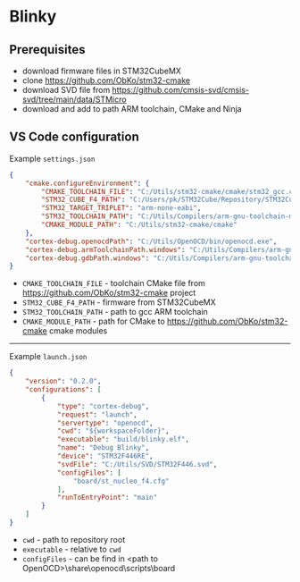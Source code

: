 # Blinky

## Prerequisites 

 - download firmware files in STM32CubeMX
 - clone https://github.com/ObKo/stm32-cmake
 - download SVD file from https://github.com/cmsis-svd/cmsis-svd/tree/main/data/STMicro
 - download and add to path ARM toolchain, CMake and Ninja

## VS Code configuration

Example `settings.json`

```json
{
    "cmake.configureEnvironment": {
        "CMAKE_TOOLCHAIN_FILE": "C:/Utils/stm32-cmake/cmake/stm32_gcc.cmake",
        "STM32_CUBE_F4_PATH": "C:/Users/pk/STM32Cube/Repository/STM32Cube_FW_F4_V1.27.1",
        "STM32_TARGET_TRIPLET": "arm-none-eabi",
        "STM32_TOOLCHAIN_PATH": "C:/Utils/Compilers/arm-gnu-toolchain-mingw/bin",
        "CMAKE_MODULE_PATH": "C:/Utils/stm32-cmake/cmake"
    },
    "cortex-debug.openocdPath": "C:/Utils/OpenOCD/bin/openocd.exe",
    "cortex-debug.armToolchainPath.windows": "C:/Utils/Compilers/arm-gnu-toolchain-mingw/bin",
    "cortex-debug.gdbPath.windows": "C:/Utils/Compilers/arm-gnu-toolchain-mingw/bin/arm-none-eabi-gdb.exe"
}
```

- `CMAKE_TOOLCHAIN_FILE` - toolchain CMake file from https://github.com/ObKo/stm32-cmake project
- `STM32_CUBE_F4_PATH` - firmware from STM32CubeMX
- `STM32_TOOLCHAIN_PATH` - path to gcc ARM toolchain
- `CMAKE_MODULE_PATH` - path for CMake to https://github.com/ObKo/stm32-cmake cmake modules

---

Example `launch.json`

```json
{
    "version": "0.2.0",
    "configurations": [
        {
            "type": "cortex-debug",
            "request": "launch",
            "servertype": "openocd",
            "cwd": "${workspaceFolder}",
            "executable": "build/blinky.elf",
            "name": "Debug Blinky",
            "device": "STM32F446RE",
            "svdFile": "C:/Utils/SVD/STM32F446.svd",
            "configFiles": [
                "board/st_nucleo_f4.cfg"
            ],
            "runToEntryPoint": "main"
        }
    ]
}
```

- `cwd` - path to repository root
- `executable` - relative to `cwd`
- `configFiles` - can be find in \<path to OpenOCD\>\share\openocd\scripts\board
